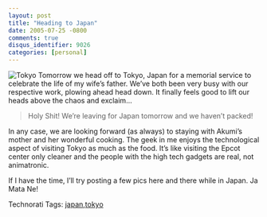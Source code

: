 ```yaml
---
layout: post
title: "Heading to Japan"
date: 2005-07-25 -0800
comments: true
disqus_identifier: 9026
categories: [personal]
---
```

![Tokyo](http://haacked.com/images/TokyoAtNight.jpg) Tomorrow we head
off to Tokyo, Japan for a memorial service to celebrate the life of my
wife’s father. We’ve both been very busy with our respective work,
plowing ahead head down. It finally feels good to lift our heads above
the chaos and exclaim...

> Holy Shit! We’re leaving for Japan tomorrow and we haven’t packed!

In any case, we are looking forward (as always) to staying with Akumi’s
mother and her wonderful cooking. The geek in me enjoys the
technological aspect of visiting Tokyo as much as the food. It’s like
visiting the Epcot center only cleaner and the people with the high tech
gadgets are real, not animatronic.

If I have the time, I’ll try posting a few pics here and there while in
Japan. Ja Mata Ne!

Technorati Tags:
[japan](http://technorati.com/tags/japan),[tokyo](http://technorati.com/tags/tokyo)

